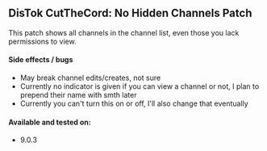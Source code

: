 ## DisTok CutTheCord: No Hidden Channels Patch

This patch shows all channels in the channel list, even those you lack permissions to view.

#### Side effects / bugs
- May break channel edits/creates, not sure
- Currently no indicator is given if you can view a channel or not, I plan to prepend their name with smth later
- Currently you can't turn this on or off, I'll also change that eventually

#### Available and tested on:
- 9.0.3
